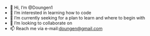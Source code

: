 - 👋 Hi, I’m @Doungen1
- 👀 I’m interested in learning how to code
- 🌱 I’m currently seeking for a plan to learn and where to begin with
- 💞️ I’m looking to collaborate on
- 📫 Reach me via e-mail:doungen@gmail.com

<!---
Doungen1/Doungen1 is a ✨ special ✨ repository because its `README.md` (this file) appears on your GitHub profile.
You can click the Preview link to take a look at your changes.
--->
